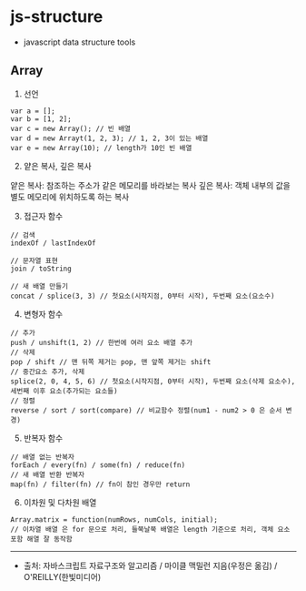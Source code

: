 # js-structure

- javascript data structure tools

## Array

1. 선언

```
var a = [];
var b = [1, 2];
var c = new Array(); // 빈 배열
var d = new Arrayt(1, 2, 3); // 1, 2, 3이 있는 배열
var e = new Array(10); // length가 10인 빈 배열
```

2. 얕은 복사, 깊은 복사

얕은 복사: 참조하는 주소가 같은 메모리를 바라보는 복사
깊은 복사: 객체 내부의 값을 별도 메모리에 위치하도록 하는 복사

3. 접근자 함수

```
// 검색
indexOf / lastIndexOf

// 문자열 표현
join / toString

// 새 배열 만들기
concat / splice(3, 3) // 첫요소(시작지점, 0부터 시작), 두번째 요소(요소수)
```

4. 변형자 함수

```
// 추가
push / unshift(1, 2) // 한번에 여러 요소 배열 추가
// 삭제
pop / shift // 맨 뒤쪽 제거는 pop, 맨 앞쪽 제거는 shift
// 중간요소 추가, 삭제
splice(2, 0, 4, 5, 6) // 첫요소(시작지점, 0부터 시작), 두번째 요소(삭제 요소수), 세번째 이후 요소(추가되는 요소들)
// 정렬
reverse / sort / sort(compare) // 비교함수 정렬(num1 - num2 > 0 은 순서 변경)
```

5. 반복자 함수

```
// 배열 없는 반복자
forEach / every(fn) / some(fn) / reduce(fn)
// 새 배열 반환 반복자
map(fn) / filter(fn) // fn이 참인 경우만 return
```

6. 이차원 및 다차원 배열

```
Array.matrix = function(numRows, numCols, initial);
// 이차열 배열 은 for 문으로 처리, 들쭉날쭉 배열은 length 기준으로 처리, 객체 요소 포함 해열 잘 동작함
```


--------------

* 출처: 자바스크립트 자료구조와 알고리즘 / 마이클 맥밀런 지음(우정은 옮김) / O'REILLY(한빛미디어)   
                                       

